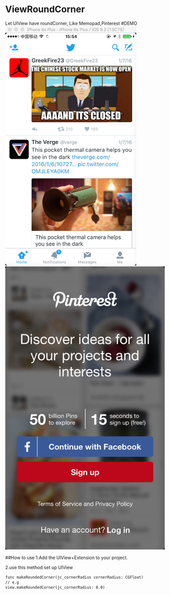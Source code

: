 # ViewRoundCorner
Let UIView have roundCorner, Like Memopad,Pinterest
#DEMO
![image](https://github.com/chenjunpu/ViewRoundCorner/blob/master/EDA865DA-90A3-4B5F-97AC-DB153F82AC8B.png)
![image](https://github.com/chenjunpu/ViewRoundCorner/blob/master/IMG_0529.PNG)

##How to use
1.Add the UIView+Extension to your project.

2.use this method set up UIView
```
func makeRoundedCorner(jc_cornerRadius cornerRadius: CGFloat)
// e.g
view.makeRoundedCorner(jc_cornerRadius: 8.0)

